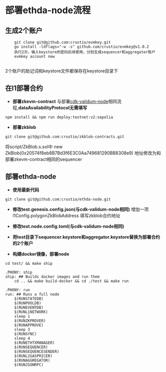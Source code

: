 # 部署ethda-node流程
## 生成2个账户

```
	git clone git@github.com:crustio/evmkey.git
	go install -ldflags="-w -s" github.com/crustio/evmkey@v1.0.2
	执行2次，输入keystore的密码后续使用，分别生成sequencer和aggregater账户
	evmkey account new
	
```
2个账户的助记词和keystore文件都保存在keystore目录下

## 在l1部署合约
- **部署zkevm-contract**
  与部署[cdk-validum-node](https://github.com/crustio/cdk-validium-node/blob/ethda/docs/running_ethda_sepolia.md)相同流程,**dataAvailabilityProtocol无需填写**
```
npm install && npm run deploy:testnet:v2:sepolia
```

- **部署zkblob**

```
git clone git@github.com:crustio/zkblob-contracts.git
```
将script/ZkBlob.s.sol中 new ZkBlob(0x20574f8eb8B7Bd3f6E3C0Aa749681290BB8308e9) 地址修改为和部署zkevm-contract相同的sequencer

## 部署ethda-node

- **使用最新代码**

```
git clone git@github.com:crustio/ethda-node.git
```

- **修改test.genesis.config.json(与cdk-validum-node相同)**
  增加一项l1Config.polygonZkBlobAddress 填写zkblob合约地址

- **修改test.node.config.toml(与cdk-validum-node相同)**

- **将test目录下sequencer.keystore和aggregator.keystore替换为部署合约的2个账户**

- **构建docker镜像，部署node**
```
cd test/ && make ship

.PHONY: ship
ship: ## Builds docker images and run them
	cd .. && make build-docker && cd ./test && make run

.PHONY: run
run: ## Runs a full node
	$(RUNSTATEDB)
	$(RUNPOOLDB)
	$(RUNEVENTDB)
	$(RUNL1NETWORK)
	sleep 1
	$(RUNZKPROVER)
	$(RUNAPPROVE)
	sleep 3
	$(RUNSYNC)
	sleep 4
	$(RUNETHTXMANAGER)
	$(RUNSEQUENCER)
	$(RUNSEQUENCESENDER)
	$(RUNL2GASPRICER)
	$(RUNAGGREGATOR)
	$(RUNJSONRPC)
```